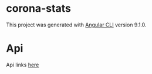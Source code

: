 # corona-stats

This project was generated with [Angular CLI](https://github.com/angular/angular-cli) version 9.1.0.

# Api

Api links [here](https://rapidapi.com/api-sports/api/covid-193?endpoint=apiendpoint_2feca6f0-0f58-40b7-9196-98c45c7d5083)